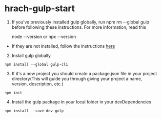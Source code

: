 # hrach-gulp-start

1. If you've previously installed gulp globally, run npm rm --global gulp before following these instructions. For more information, read this

   node --version
   or
   npx --version

- If they are not installed, follow the instructions <a href="https://nodejs.org/en/">here</a>

2. Install gulp globally

<code>npm install --global gulp-cli</code>

3. If it's a new project you should create a package.json file in your project directory(This will guide you through giving your project a name, version, description, etc.)

<code>npm init</code>

4. Install the gulp package in your local folder in your devDependencies

<code>npm install --save-dev gulp</code>
